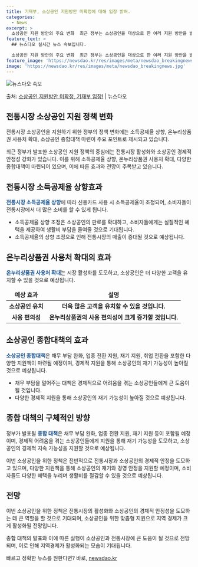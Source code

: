 ```yaml
---
title: 기재부, 소상공인 지원방안 미확정에 대해 입장 밝혀.
categories:
  - News
excerpt: >
  소상공인 지원 방안의 주요 변화  최근 정부는 소상공인을 대상으로 한 여러 지원 방안을 발표했다. 이 지원 …
feature_text: >
  ## 뉴스다오 실시간 뉴스 속보입니다.

  소상공인 지원 방안의 주요 변화  최근 정부는 소상공인을 대상으로 한 여러 지원 방안을 발표했다. 이 지원 …
feature_image: 'https://newsdao.kr/res/images/meta/newsdao_breakingnews.jpg'
image: 'https://newsdao.kr/res/images/meta/newsdao_breakingnews.jpg'
---
```


![뉴스다오 속보](https://newsdao.kr/res/images/meta/newsdao_breakingnews.jpg)

<p>출처: <a href="https://newsdao.kr/4379" rel="dofollow">소상공인 지원방안 미확정, 기재부 입장!</a> | 뉴스다오</p>

<h2 data-ke-size="size26">전통시장 소상공인 지원 정책 변화</h2>
전통시장 소상공인을 지원하기 위한 정부의 정책 변화에는 소득공제율 상향, 온누리상품권 사용처 확대, 소상공인 종합대책 마련이 주요 포인트로 제시되고 있습니다.

<p data-ke-size="size16">최근 정부가 발표한 소상공인 지원 정책의 중심에는 전통시장 활성화와 소상공인 경제적 안정성 강화가 있습니다. 이를 위해 소득공제율 상향, 온누리상품권 사용처 확대, 다양한 종합대책이 마련되어 있으며, 이에 따른 효과와 전망이 주목받고 있습니다.</p>

<h2 data-ke-size="size26">전통시장 소득공제율 상향효과</h2>
<b><span style="color: #1a5490;">전통시장 소득공제율 상향</span></b>에 따라 신용카드 사용 시 소득공제율이 조정되어, 소비자들이 전통시장에서 더 많은 소비를 할 수 있게 됩니다.

<ul>
<li>소득공제율 상향 조정은 소상공인의 판로를 확대하고, 소비자들에게는 실질적인 혜택을 제공하여 생활비 부담을 줄여줄 것으로 기대됩니다.</li>
<li>소득공제율의 상향 조정으로 인해 전통시장의 매출이 증대될 것으로 예상됩니다.</li>
</ul>

<h2 data-ke-size="size26">온누리상품권 사용처 확대의 효과</h2>
<b><span style="color: #1a5490;">온누리상품권 사용처 확대</span></b>는 시장 활성화를 도모하고, 소상공인은 더 다양한 고객을 유치할 수 있을 것으로 예상됩니다.

<table>
<thead>
<tr>
<td style="text-align: center; height: 17px;"><b>예상 효과</b></td>
<td style="text-align: center; height: 17px;"><b>설명</b></td>
</tr>
</thead>
<tbody>
<tr>
<td style="text-align: center; height: 17px;"><b>소상공인 유치</b></td>
<td style="text-align: center; height: 17px;"><b>더욱 많은 고객을 유치할 수 있을 것입니다.</b></td>
</tr>
<tr>
<td style="text-align: center; height: 17px;"><b>사용 편의성</b></td>
<td style="text-align: center; height: 17px;"><b>온누리상품권의 사용 편의성이 크게 증가할 것입니다.</b></td>
</tr>
</tbody>
</table>

<h2 data-ke-size="size26">소상공인 종합대책의 효과</h2>
<b><span style="color: #1a5490;">소상공인 종합대책</span></b>은 채무 부담 완화, 업종 전환 지원, 재기 지원, 취업 전환을 포함한 다양한 지원책이 마련될 예정이며, 경제적 지원을 통해 소상공인의 재기 가능성이 높아질 것으로 예상됩니다.

<ul>
<li>채무 부담을 덜어주는 대책은 경제적으로 어려움을 겪는 소상공인들에게 큰 도움이 될 것입니다.</li>
<li>다양한 경제적 지원을 통해 소상공인의 재기 가능성이 높아질 것으로 예상됩니다.</li>
</ul>

<h2 data-ke-size="size26">종합 대책의 구체적인 방향</h2>
정부가 발표될 <b><span style="color: #1a5490;">종합 대책</span></b>은 채무 부담 완화, 업종 전환 지원, 재기 지원 등이 포함될 예정이며, 경제적 어려움을 겪는 소상공인들에게 지원을 통해 재기 가능성을 도모하고, 소상공인의 경제적 지속 가능성을 지원할 것으로 예상됩니다.

<p data-ke-size="size16">이번 소상공인을 위한 정책은 전반적으로 전통시장과 소상공인의 경제적 안정을 도모하고 있으며, 다양한 지원책을 통해 소상공인의 재기와 경영 안정을 지원할 예정이며, 소비자들도 다양한 혜택을 누리며 생활비를 절감할 수 있을 것으로 예상됩니다.</p>

<h2 data-ke-size="size26">전망</h2>
이번 소상공인을 위한 정책은 전통시장의 활성화와 소상공인의 경제적 안정성을 도모하는 데 큰 역할을 할 것으로 기대되며, 소상공인을 위한 맞춤형 지원으로 지역 경제가 크게 활성화될 전망입니다.

<p data-ke-size="size16">종합 대책의 발표와 이에 따른 실행이 소상공인과 전통시장에 큰 도움이 될 것으로 전망되며, 이로 인해 지역경제가 활성화되는 모습이 기대됩니다.</p> 

빠르고 정확한 뉴스를 원한다면? 바로, <a href="https://newsdao.kr" rel="dofollow">newsdao.kr</a>


